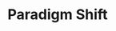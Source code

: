 ---
types: "word"

title: "Paradigm Shift"

categories: ['']

tags: ['Paradigm', 'Shift']

arabic: ['تغير جذري']

publishers: ['خوارزميات الذكاء الاصطناعي في تحليل النص العربي']

types: "word"

slug: ""
---